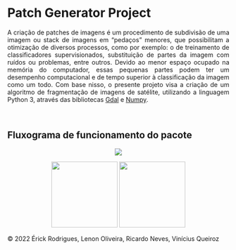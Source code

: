 <h1>Patch Generator Project</h1>
<p align="justify">A criação de patches de imagens é um procedimento de subdivisão de uma imagem ou stack de imagens em “pedaços” menores, que possibilitam a otimização de diversos processos, como por exemplo: o de treinamento de classificadores supervisionados, substituição de partes da imagem com ruídos ou problemas, entre outros. Devido ao menor espaço ocupado na memória do computador, essas pequenas partes podem ter um desempenho computacional e de tempo superior à classificação da imagem como um todo. Com base nisso, o presente projeto visa a criação de um algoritmo de fragmentação de imagens de satélite, utilizando a linguagem Python 3, através das bibliotecas <a href="https://gdal.org/">Gdal</a> e <a href="https://numpy.org/doc/stable/index.html#">Numpy</a>.
</p>
<br>

<h2>Fluxograma de funcionamento do pacote</h2>

<p align="center"><img src="https://user-images.githubusercontent.com/61318646/171402882-79f3e8d1-7e9a-48e7-a3b9-0bc0c8ec4060.jpg">

<p align="center"><img src="https://upload.wikimedia.org/wikipedia/commons/1/1f/Python_logo_01.svg" width="150" 
     height="150"> <img src="https://upload.wikimedia.org/wikipedia/commons/5/5a/Satellite_icon1.png" width="150" 
     height="150"> </p>
     
   <p>&copy; 2022 Érick Rodrigues, Lenon Oliveira, Ricardo Neves, Vinícius Queiroz</p>
